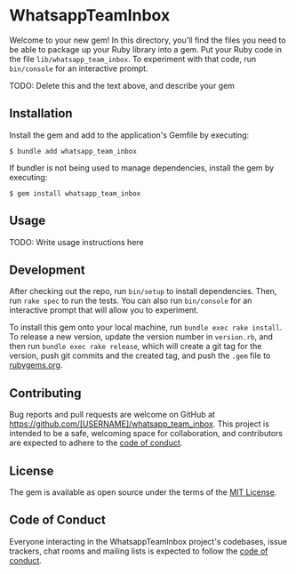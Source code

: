# WhatsappTeamInbox

Welcome to your new gem! In this directory, you'll find the files you need to be able to package up your Ruby library into a gem. Put your Ruby code in the file `lib/whatsapp_team_inbox`. To experiment with that code, run `bin/console` for an interactive prompt.

TODO: Delete this and the text above, and describe your gem

## Installation

Install the gem and add to the application's Gemfile by executing:

    $ bundle add whatsapp_team_inbox

If bundler is not being used to manage dependencies, install the gem by executing:

    $ gem install whatsapp_team_inbox

## Usage

TODO: Write usage instructions here

## Development

After checking out the repo, run `bin/setup` to install dependencies. Then, run `rake spec` to run the tests. You can also run `bin/console` for an interactive prompt that will allow you to experiment.

To install this gem onto your local machine, run `bundle exec rake install`. To release a new version, update the version number in `version.rb`, and then run `bundle exec rake release`, which will create a git tag for the version, push git commits and the created tag, and push the `.gem` file to [rubygems.org](https://rubygems.org).

## Contributing

Bug reports and pull requests are welcome on GitHub at https://github.com/[USERNAME]/whatsapp_team_inbox. This project is intended to be a safe, welcoming space for collaboration, and contributors are expected to adhere to the [code of conduct](https://github.com/[USERNAME]/whatsapp_team_inbox/blob/master/CODE_OF_CONDUCT.md).

## License

The gem is available as open source under the terms of the [MIT License](https://opensource.org/licenses/MIT).

## Code of Conduct

Everyone interacting in the WhatsappTeamInbox project's codebases, issue trackers, chat rooms and mailing lists is expected to follow the [code of conduct](https://github.com/[USERNAME]/whatsapp_team_inbox/blob/master/CODE_OF_CONDUCT.md).
